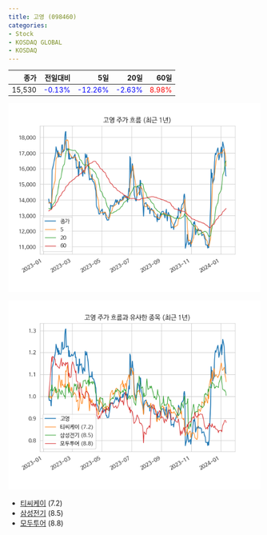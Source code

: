 ```yaml
---
title: 고영 (098460)
categories:
- Stock
- KOSDAQ GLOBAL
- KOSDAQ
---
```


|종가|전일대비|5일|20일|60일|
|---:|-------:|--:|---:|---:|
|15,530|<span style="color: blue">-0.13%</span>|<span style="color: blue">-12.26%</span>|<span style="color: blue">-2.63%</span>|<span style="color: red">8.98%</span>|


<!-- more -->

![098460](/assets/images/stock/098460.png)

![098460](/assets/images/stock/098460_sim.png)

- [티씨케이](/064760/) (7.2)
- [삼성전기](/009150/) (8.5)
- [모두투어](/080160/) (8.8)